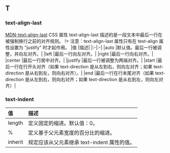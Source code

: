 ## T
### text-align-last
[MDN-text-align-last](https://developer.mozilla.org/zh-CN/docs/Web/CSS/text-align-last)
CSS 属性 text-align-last  描述的是一段文本中最后一行在被强制换行之前的对齐规则。
!> 注意：text-align-last 属性只有在 text-align 属性设置为 "justify" 时才起作用。
|值	|描述|
|:-|:-|
|auto	|默认值。最后一行被调整，并向左对齐。|
|left	|最后一行向左对齐。|
|right	|最后一行向右对齐。|
|center	|最后一行居中对齐。|
|justify	|最后一行被调整为两端对齐。|
|start	|最后一行在行开头对齐（如果 text-direction 是从左到右，则向左对齐；如果 text-direction 是从右到左，则向右对齐）。|
|end	|最后一行在行末尾对齐（如果 text-direction 是从左到右，则向右对齐；如果 text-direction 是从右到左，则向左对齐）|

###  text-indent

|值	|描述|
|:--|:--|
|length	|定义固定的缩进。默认值：0。|
|%	|定义基于父元素宽度的百分比的缩进。|
|inherit	|规定应该从父元素继承 text-indent 属性的值。|
